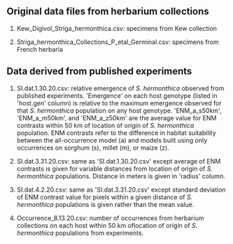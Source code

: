 
## Original data files from herbarium collections
1. Kew_Digivol_Striga_hermonthica.csv: specimens from Kew collection  

2. Striga_hermonthica_Collections_P_etal_Germinal.csv: specimens from French herbaria  

## Data derived from published experiments
1. SI.dat.1.30.20.csv: relative emergence of *S. hermonthica* observed from published experiments. 'Emergence' on each host genotype (listed in 'host.gen' column) is relative to the maximum emergence observed for that *S. hermonthica* population on any host genotype. 'ENM_a_s50km', 'ENM_a_m50km',	and 'ENM_a_z50km' are the average value for ENM contrasts within 50 km of location of origin of *S. hermonthica* population. ENM contrasts refer to the difference in habitat suitability between the all-occurrence model (a) and models built using only occurrences on sorghum (s), millet (m), or maize (z).

2. SI.dat.3.31.20.csv: same as 'SI.dat.1.30.20.csv' except average of ENM contrasts is given for variable distances from location of origin of *S. hermonthica* populations. Distance in meters is given in 'radius' column.

3. SI.dat.4.2.20.csv: same as 'SI.dat.3.31.20.csv' except standard deviation of ENM contrast value for pixels within a given distance of *S. hermonthica* populations is given rather than the mean value.  

4. Occurrence_8.13.20.csv: number of occurrences from herbarium collections on each host within 50 km oflocation of origin of *S. hermonthica* populations from experiments. 
